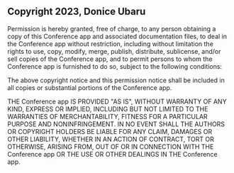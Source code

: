 ## Copyright 2023, Donice Ubaru


Permission is hereby granted, free of charge, to any person obtaining a copy of this Conference app and associated documentation files, to deal in the Conference app without restriction, including without limitation the rights to use, copy, modify, merge, publish, distribute, sublicense, and/or sell copies of the Conference app, and to permit persons to whom the Conference app is furnished to do so, subject to the following conditions:

The above copyright notice and this permission notice shall be included in all copies or substantial portions of the Conference app.

THE Conference app IS PROVIDED "AS IS", WITHOUT WARRANTY OF ANY KIND, EXPRESS OR IMPLIED, INCLUDING BUT NOT LIMITED TO THE WARRANTIES OF MERCHANTABILITY, FITNESS FOR A PARTICULAR PURPOSE AND NONINFRINGEMENT. IN NO EVENT SHALL THE AUTHORS OR COPYRIGHT HOLDERS BE LIABLE FOR ANY CLAIM, DAMAGES OR OTHER LIABILITY, WHETHER IN AN ACTION OF CONTRACT, TORT OR OTHERWISE, ARISING FROM, OUT OF OR IN CONNECTION WITH THE Conference app OR THE USE OR OTHER DEALINGS IN THE Conference app.